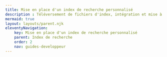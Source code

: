 ```yaml
---
title: Mise en place d'un index de recherche personnalisé
description : Téléversement de fichiers d'index, intégration et mise à jour, diffusion via le service de recherche
mermaid: true
layout: layouts/parent.njk
eleventyNavigation:
    key: Mise en place d'un index de recherche personnalisé
    parent: Index de recherche
    order: 2
    nav: guides-developpeur
---
```

